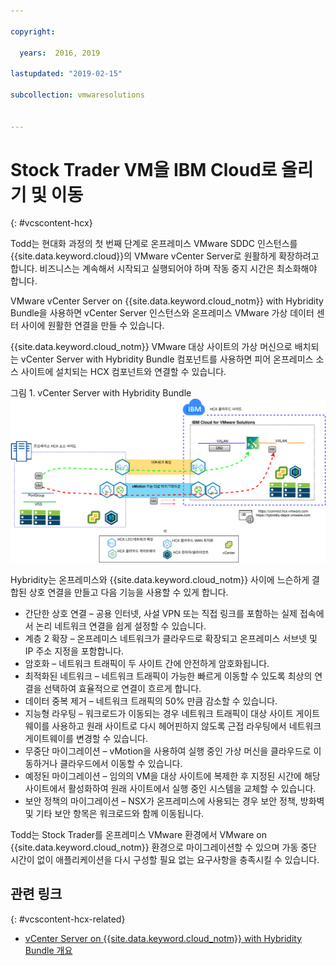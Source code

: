 ```yaml
---

copyright:

  years:  2016, 2019

lastupdated: "2019-02-15"

subcollection: vmwaresolutions


---
```


# Stock Trader VM을 IBM Cloud로 올리기 및 이동
{: #vcscontent-hcx}

Todd는 현대화 과정의 첫 번째 단계로 온프레미스 VMware SDDC 인스턴스를
{{site.data.keyword.cloud}}의 VMware vCenter Server로 원활하게 확장하려고 합니다. 비즈니스는 계속해서 시작되고 실행되어야 하며 작동 중지 시간은 최소화해야 합니다.

VMware vCenter Server on {{site.data.keyword.cloud_notm}} with Hybridity Bundle을 사용하면
vCenter Server 인스턴스와
온프레미스 VMware 가상 데이터 센터 사이에 원활한 연결을 만들 수 있습니다.

{{site.data.keyword.cloud_notm}} VMware 대상 사이트의 가상 머신으로
배치되는 vCenter Server with Hybridity Bundle 컴포넌트를 사용하면 피어 온프레미스 소스 사이트에 설치되는 HCX 컴포넌트와 연결할 수 있습니다.

그림 1. vCenter Server with Hybridity Bundle
![vCenter Server with Hybridity Bundle](vcscontent-hcx.svg)

Hybridity는 온프레미스와
{{site.data.keyword.cloud_notm}} 사이에 느슨하게 결합된 상호 연결을 만들고 다음 기능을 사용할 수 있게 합니다.

* 간단한 상호 연결 – 공용 인터넷, 사설 VPN 또는 직접 링크를 포함하는 실제 접속에서 논리 네트워크 연결을 쉽게 설정할 수 있습니다.
* 계층 2 확장 – 온프레미스 네트워크가 클라우드로 확장되고 온프레미스 서브넷 및 IP 주소 지정을 포함합니다.
* 암호화 – 네트워크 트래픽이 두 사이트 간에 안전하게 암호화됩니다.
* 최적화된 네트워크 – 네트워크 트래픽이 가능한 빠르게 이동할 수 있도록 최상의 연결을 선택하여 효율적으로 연결이 흐르게 합니다.
* 데이터 중복 제거 – 네트워크 트래픽의 50% 만큼 감소할 수 있습니다.
* 지능형 라우팅 – 워크로드가 이동되는 경우 네트워크 트래픽이 대상 사이트 게이트웨이를 사용하고 원래 사이트로 다시 헤어핀하지 않도록 근접 라우팅에서 네트워크 게이트웨이를 변경할 수 있습니다.
* 무중단 마이그레이션 – vMotion을 사용하여 실행 중인 가상 머신을 클라우드로 이동하거나 클라우드에서 이동할 수 있습니다.
* 예정된 마이그레이션 – 임의의 VM을 대상 사이트에 복제한 후 지정된 시간에 해당 사이트에서 활성화하여 원래 사이트에서 실행 중인 시스템을 교체할 수 있습니다.
* 보안 정책의 마이그레이션 – NSX가 온프레미스에 사용되는 경우 보안 정책, 방화벽 및 기타 보안 항목은 워크로드와 함께 이동됩니다.

Todd는 Stock Trader를
온프레미스 VMware 환경에서 VMware on {{site.data.keyword.cloud_notm}} 환경으로 마이그레이션할 수 있으며 가동 중단 시간이 없이 애플리케이션을 다시 구성할 필요 없는 요구사항을 충족시킬 수 있습니다.

## 관련 링크
{: #vcscontent-hcx-related}

* [vCenter Server on {{site.data.keyword.cloud_notm}} with Hybridity Bundle 개요](/docs/services/vmwaresolutions/archiref/vcs?topic=vmware-solutions-vcs-hybridity-intro)
